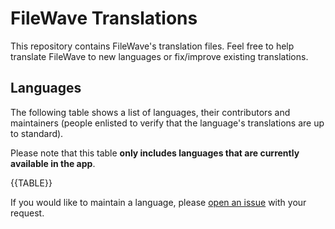 # FileWave Translations

This repository contains FileWave's translation files. Feel free to help translate FileWave to new languages or fix/improve existing translations. 

## Languages

The following table shows a list of languages, their contributors and maintainers (people enlisted to verify that the language's translations are up to standard).

Please note that this table **only includes languages that are currently available in the app**.

{{TABLE}}

If you would like to maintain a language, please [open an issue](https://github.com/FiIeWave/translations/issues/new/choose) with your request.